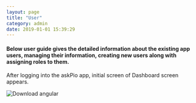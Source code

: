 ```yaml
---
layout: page
title: "User"
category: admin
date: 2019-01-01 15:39:29
---
```


#### Below user guide  gives the detailed information about the existing app users, managing their information, creating new users along with assigning roles to them.

After logging into the askPio app, initial screen of Dashboard screen appears.

<img src="https://help.askpio.com/assets/images/user/gotouser.png" alt="Download angular" class="img-thumbnail" />
